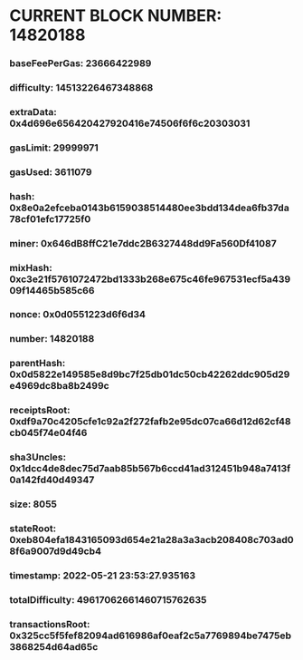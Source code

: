 # CURRENT BLOCK NUMBER: 14820188

### baseFeePerGas: 23666422989
### difficulty: 14513226467348868
### extraData: 0x4d696e656420427920416e74506f6f6c20303031
### gasLimit: 29999971
### gasUsed: 3611079
### hash: 0x8e0a2efceba0143b6159038514480ee3bdd134dea6fb37da78cf01efc17725f0
### miner: 0x646dB8ffC21e7ddc2B6327448dd9Fa560Df41087
### mixHash: 0xc3e21f5761072472bd1333b268e675c46fe967531ecf5a43909f14465b585c66
### nonce: 0x0d0551223d6f6d34
### number: 14820188
### parentHash: 0x0d5822e149585e8d9bc7f25db01dc50cb42262ddc905d29e4969dc8ba8b2499c
### receiptsRoot: 0xdf9a70c4205cfe1c92a2f272fafb2e95dc07ca66d12d62cf48cb045f74e04f46
### sha3Uncles: 0x1dcc4de8dec75d7aab85b567b6ccd41ad312451b948a7413f0a142fd40d49347
### size: 8055
### stateRoot: 0xeb804efa1843165093d654e21a28a3a3acb208408c703ad08f6a9007d9d49cb4
### timestamp: 2022-05-21 23:53:27.935163
### totalDifficulty: 49617062661460715762635
### transactionsRoot: 0x325cc5f5fef82094ad616986af0eaf2c5a7769894be7475eb3868254d64ad65c
